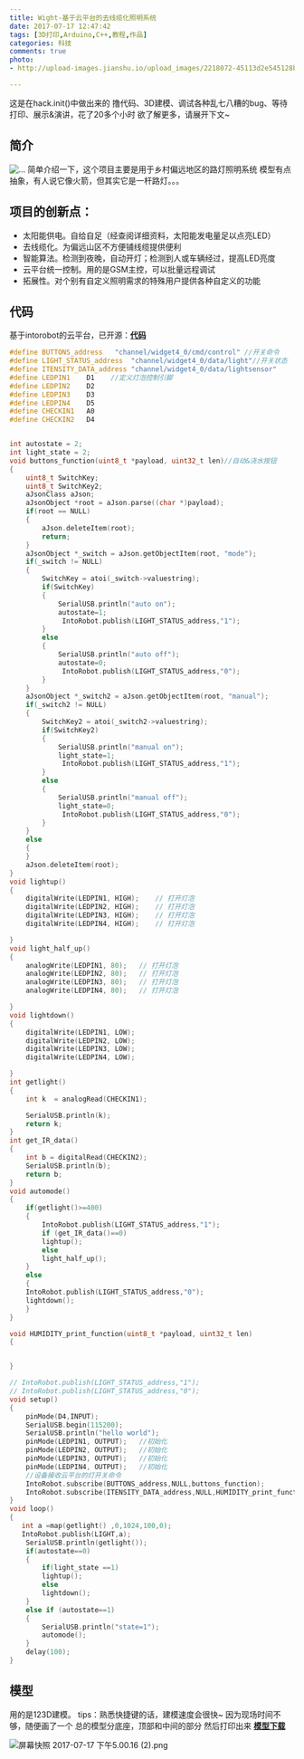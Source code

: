 ```yaml
---
title: Wight-基于云平台的去线缆化照明系统
date: 2017-07-17 12:47:42
tags: [3D打印,Arduino,C++,教程,作品]
categories: 科技
comments: true
photo:
- http://upload-images.jianshu.io/upload_images/2218072-45113d2e545128b6.jpg?imageMogr2/auto-orient/strip%7CimageView2/2/w/1240

---
```



这是在hack.init()中做出来的
撸代码、3D建模、调试各种乱七八糟的bug、等待打印、展示&演讲，花了20多个小时
欲了解更多，请展开下文~
<!-- more -->


## 简介
![...](http://upload-images.jianshu.io/upload_images/2218072-d2fc5f0f59bc3735.jpg?imageMogr2/auto-orient/strip%7CimageView2/2/w/1240)
简单介绍一下，这个项目主要是用于乡村偏远地区的路灯照明系统
模型有点抽象，有人说它像火箭，但其实它是一杆路灯。。。

## 项目的创新点：
* 太阳能供电。自给自足（经查阅详细资料，太阳能发电量足以点亮LED）
* 去线缆化。为偏远山区不方便铺线缆提供便利
* 智能算法。检测到夜晚，自动开灯；检测到人或车辆经过，提高LED亮度
* 云平台统一控制。用的是GSM主控，可以批量远程调试
* 拓展性。对个别有自定义照明需求的特殊用户提供各种自定义的功能

## 代码
基于intorobot的云平台，已开源：[**代码**](https://github.com/linyuxuanlin/Wight/tree/master/%E4%BB%A3%E7%A0%81)

```cpp
#define BUTTONS_address   "channel/widget4_0/cmd/control" //开关命令
#define LIGHT_STATUS_address  "channel/widget4_0/data/light"//开关状态
#define ITENSITY_DATA_address "channel/widget4_0/data/lightsensor"
#define LEDPIN1    D1    //定义灯泡控制引脚
#define LEDPIN2    D2
#define LEDPIN3    D3
#define LEDPIN4    D5
#define CHECKIN1   A0
#define CHECKIN2   D4


int autostate = 2;
int light_state = 2;
void buttons_function(uint8_t *payload, uint32_t len)//自动&浇水按钮
{
	uint8_t SwitchKey;
	uint8_t SwitchKey2;
	aJsonClass aJson;
	aJsonObject *root = aJson.parse((char *)payload);
	if(root == NULL)
	{
		aJson.deleteItem(root);
		return;
	}
	aJsonObject *_switch = aJson.getObjectItem(root, "mode");
	if(_switch != NULL)
	{
		SwitchKey = atoi(_switch->valuestring);
		if(SwitchKey)
		{
			SerialUSB.println("auto on");
			autostate=1;
			 IntoRobot.publish(LIGHT_STATUS_address,"1");
		}
		else
		{
			SerialUSB.println("auto off");
			autostate=0;
			 IntoRobot.publish(LIGHT_STATUS_address,"0");
		}
	}
	aJsonObject *_switch2 = aJson.getObjectItem(root, "manual");
	if(_switch2 != NULL)
	{
		SwitchKey2 = atoi(_switch2->valuestring);
		if(SwitchKey2)
		{
			SerialUSB.println("manual on");
			light_state=1;
			 IntoRobot.publish(LIGHT_STATUS_address,"1");
		}
		else
		{
			SerialUSB.println("manual off");
			light_state=0;
			 IntoRobot.publish(LIGHT_STATUS_address,"0");
		}
	}
	else
	{
	}
	aJson.deleteItem(root);
}
void lightup()
{
	digitalWrite(LEDPIN1, HIGH);	// 打开灯泡
	digitalWrite(LEDPIN2, HIGH);	// 打开灯泡
	digitalWrite(LEDPIN3, HIGH);	// 打开灯泡
	digitalWrite(LEDPIN4, HIGH);	// 打开灯泡

}
void light_half_up()
{
	analogWrite(LEDPIN1, 80);	// 打开灯泡
	analogWrite(LEDPIN2, 80);	// 打开灯泡
	analogWrite(LEDPIN3, 80);	// 打开灯泡
	analogWrite(LEDPIN4, 80);	// 打开灯泡

}
void lightdown()
{
	digitalWrite(LEDPIN1, LOW);
	digitalWrite(LEDPIN2, LOW);
	digitalWrite(LEDPIN3, LOW);
	digitalWrite(LEDPIN4, LOW);

}
int getlight()
{
	int k  = analogRead(CHECKIN1);

	SerialUSB.println(k);
	return k;
}
int get_IR_data()
{
	int b = digitalRead(CHECKIN2);
	SerialUSB.println(b);
	return b;
}
void automode()
{
	if(getlight()>=400)
	{
	    IntoRobot.publish(LIGHT_STATUS_address,"1");
		if (get_IR_data()==0)
		lightup();
		else
		light_half_up();
	}
	else
	{
	IntoRobot.publish(LIGHT_STATUS_address,"0");
	lightdown();
	}
}

void HUMIDITY_print_function(uint8_t *payload, uint32_t len)
{


}

// IntoRobot.publish(LIGHT_STATUS_address,"1");
// IntoRobot.publish(LIGHT_STATUS_address,"0");
void setup()
{
    pinMode(D4,INPUT);
	SerialUSB.begin(115200);
	SerialUSB.println("hello world");
	pinMode(LEDPIN1, OUTPUT);	//初始化
	pinMode(LEDPIN2, OUTPUT);	//初始化
	pinMode(LEDPIN3, OUTPUT);	//初始化
	pinMode(LEDPIN4, OUTPUT);	//初始化
	//设备接收云平台的灯开关命令
	IntoRobot.subscribe(BUTTONS_address,NULL,buttons_function);
	IntoRobot.subscribe(ITENSITY_DATA_address,NULL,HUMIDITY_print_function);
}
void loop()
{
   int a =map(getlight() ,0,1024,100,0);
   IntoRobot.publish(LIGHT,a);
    SerialUSB.println(getlight());
	if(autostate==0)
	{
		if(light_state ==1)
		lightup();
		else
		lightdown();  
	}
	else if (autostate==1)
	{
		SerialUSB.println("state=1");
		automode();
	}
	delay(100);
}

```


## 模型
用的是123D建模。
tips：熟悉快捷键的话，建模速度会很快~
因为现场时间不够，随便画了一个
总的模型分底座，顶部和中间的部分
然后打印出来
[**模型下载**](https://github.com/linyuxuanlin/Wight/tree/master/3D%E6%A8%A1%E5%9E%8B)

![屏幕快照 2017-07-17 下午5.00.16 (2).png](http://upload-images.jianshu.io/upload_images/2218072-c2cb025a94089a51.png?imageMogr2/auto-orient/strip%7CimageView2/2/w/1240)

